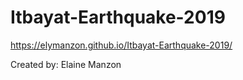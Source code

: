 # Itbayat-Earthquake-2019
https://elymanzon.github.io/Itbayat-Earthquake-2019/

Created by: Elaine Manzon
